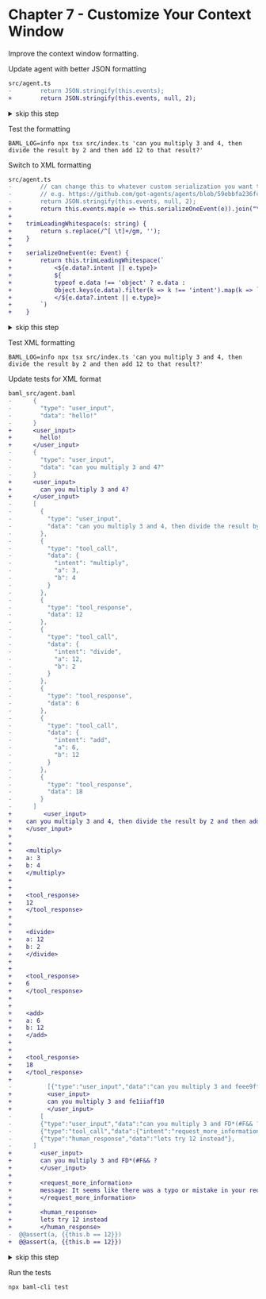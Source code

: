 # Chapter 7 - Customize Your Context Window

Improve the context window formatting.

Update agent with better JSON formatting

```diff
src/agent.ts
-        return JSON.stringify(this.events);
+        return JSON.stringify(this.events, null, 2);
```

<details>
<summary>skip this step</summary>

    cp ./walkthrough/07-agent.ts src/agent.ts

</details>

Test the formatting

    BAML_LOG=info npx tsx src/index.ts 'can you multiply 3 and 4, then divide the result by 2 and then add 12 to that result?'

Switch to XML formatting

```diff
src/agent.ts
-        // can change this to whatever custom serialization you want to do, XML, etc
-        // e.g. https://github.com/got-agents/agents/blob/59ebbfa236fc376618f16ee08eb0f3bf7b698892/linear-assistant-ts/src/agent.ts#L66-L105
-        return JSON.stringify(this.events, null, 2);
+        return this.events.map(e => this.serializeOneEvent(e)).join("\n");
+
+    trimLeadingWhitespace(s: string) {
+        return s.replace(/^[ \t]+/gm, '');
+    }
+
+    serializeOneEvent(e: Event) {
+        return this.trimLeadingWhitespace(`
+            <${e.data?.intent || e.type}>
+            ${
+            typeof e.data !== 'object' ? e.data :
+            Object.keys(e.data).filter(k => k !== 'intent').map(k => `${k}: ${e.data[k]}`).join("\n")}
+            </${e.data?.intent || e.type}>
+        `)
+    }
```

<details>
<summary>skip this step</summary>

    cp ./walkthrough/07b-agent.ts src/agent.ts

</details>

Test XML formatting

    BAML_LOG=info npx tsx src/index.ts 'can you multiply 3 and 4, then divide the result by 2 and then add 12 to that result?'

Update tests for XML format

```diff
baml_src/agent.baml
-      {
-        "type": "user_input",
-        "data": "hello!"
-      }
+      <user_input>
+        hello!
+      </user_input>
-      {
-        "type": "user_input",
-        "data": "can you multiply 3 and 4?"
-      }
+      <user_input>
+        can you multiply 3 and 4?
+      </user_input>
-      [
-        {
-          "type": "user_input",
-          "data": "can you multiply 3 and 4, then divide the result by 2 and then add 12 to that result?"
-        },
-        {
-          "type": "tool_call",
-          "data": {
-            "intent": "multiply",
-            "a": 3,
-            "b": 4
-          }
-        },
-        {
-          "type": "tool_response",
-          "data": 12
-        },
-        {
-          "type": "tool_call", 
-          "data": {
-            "intent": "divide",
-            "a": 12,
-            "b": 2
-          }
-        },
-        {
-          "type": "tool_response",
-          "data": 6
-        },
-        {
-          "type": "tool_call",
-          "data": {
-            "intent": "add", 
-            "a": 6,
-            "b": 12
-          }
-        },
-        {
-          "type": "tool_response",
-          "data": 18
-        }
-      ]
+         <user_input>
+    can you multiply 3 and 4, then divide the result by 2 and then add 12 to that result?
+    </user_input>
+
+
+    <multiply>
+    a: 3
+    b: 4
+    </multiply>
+
+
+    <tool_response>
+    12
+    </tool_response>
+
+
+    <divide>
+    a: 12
+    b: 2
+    </divide>
+
+
+    <tool_response>
+    6
+    </tool_response>
+
+
+    <add>
+    a: 6
+    b: 12
+    </add>
+
+
+    <tool_response>
+    18
+    </tool_response>
+
-          [{"type":"user_input","data":"can you multiply 3 and feee9ff10"}]
+          <user_input>
+          can you multiply 3 and fe1iiaff10
+          </user_input>
-        [
-        {"type":"user_input","data":"can you multiply 3 and FD*(#F&& ?"},
-        {"type":"tool_call","data":{"intent":"request_more_information","message":"It seems like there was a typo or mistake in your request. Could you please clarify or provide the correct numbers you would like to multiply?"}},
-        {"type":"human_response","data":"lets try 12 instead"},
-      ]
+        <user_input>
+        can you multiply 3 and FD*(#F&& ?
+        </user_input>
+
+        <request_more_information>
+        message: It seems like there was a typo or mistake in your request. Could you please clarify or provide the correct numbers you would like to multiply?
+        </request_more_information>
+
+        <human_response>
+        lets try 12 instead
+        </human_response>
-  @@assert(a, {{this.b == 12}})
+  @@assert(a, {{this.b == 12}})
```

<details>
<summary>skip this step</summary>

    cp ./walkthrough/07c-agent.baml baml_src/agent.baml

</details>

Run the tests

    npx baml-cli test

